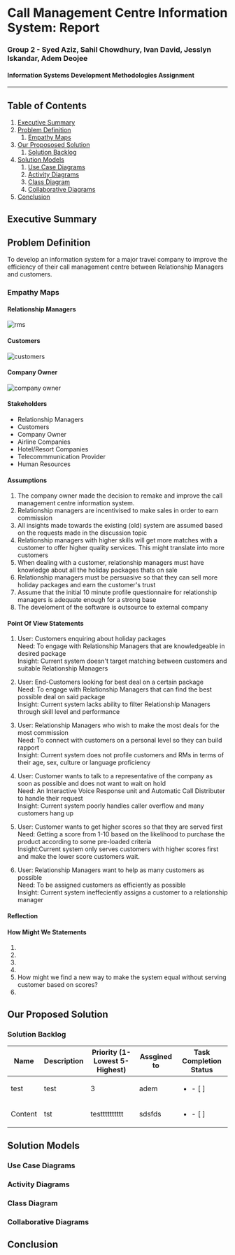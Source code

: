 # Call Management Centre Information System: Report
### Group 2 - Syed Aziz, Sahil Chowdhury, Ivan David, Jesslyn Iskandar, Adem Deojee
#### Information Systems Development Methodologies Assignment
---
## Table of Contents 

1. [Executive Summary](#executive-summary)
2. [Problem Definition](#problem-definition)
    1. [Empathy Maps](#empathy-maps)
3. [Our Propososed Solution](#our-proposed-solution)
    1. [Solution Backlog](#solution-backlog)
4. [Solution Models](#solution-models)
    1. [Use Case Diagrams](#use-case-diagrams)
    2. [Activity Diagrams](#activity-diagrams)
    3. [Class Diagram](#class-diagram)
    4. [Collaborative Diagrams](#collaborative-diagrams)
5. [Conclusion](#conclusion)
<a name="Executive Summary"/>
<a name="Problem Definition"/>
<a name="Empathy Maps"/>
<a name="Our Proposed Solution"/>
<a name="Solution Backlog"/>
<a name="Solution Models"/>
<a name="Use Case Diagrams"/>
<a name="Activity Diagrams"/>
<a name="Class Diagram"/>
<a name="Collaborative Diagrams"/>
<a name="Conclusion"/>

## Executive Summary

## Problem Definition

To develop an information system for a major travel company to improve the efficiency of their call management centre between  Relationship Managers and customers.

### Empathy Maps
#### Relationship Managers
![rms](https://github.com/13078326j/jesslyn-/blob/master/Empathy%20Map%20Relationship%20Managers.png "Relationship Managers")
#### Customers
![customers](https://github.com/13078326j/jesslyn-/blob/master/Empathy%20Map%20-%20Customer.png "Customers")
#### Company Owner
![company owner](https://github.com/13078326j/jesslyn-/blob/master/Company%20Owner.png "Company Owner")

#### Stakeholders
* Relationship Managers
* Customers
* Company Owner
* Airline Companies
* Hotel/Resort Companies
* Telecommmunication Provider
* Human Resources
#### Assumptions
1. The company owner made the decision to remake and improve the call management centre information system.
2. Relationship managers are incentivised to make sales in order to earn commission
3. All insights made towards the existing (old) system are assumed based on the requests made in the discussion topic
4. Relationship managers with higher skills will get more matches with a customer to offer higher quality services. This might translate into more customers
5. When dealing with a customer, relationship managers must have knowledge about all the holiday packages thats on sale
6. Relationship managers must be persuasive so that they can sell more holiday packages and earn the customer's trust
7. Assume that the initial 10 minute profile questionnaire for relationship managers is adequate enough for a strong base 
8. The develoment of the software is outsource to external company
#### Point Of View Statements
1. User: Customers enquiring about holiday packages   
   Need: To engage with Relationship Managers that are knowledgeable in desired package  
   Insight: Current system doesn't target matching between customers and suitable Relationship Managers  
   
2. User: End-Customers looking for best deal on a certain package  
   Need: To engage with Relationship Managers that can find the best possible deal on said package  
   Insight: Current system lacks ability to filter Relationship Managers through skill level and performance  
  
3. User: Relationship Managers who wish to make the most deals for the most commission\
   Need: To connect with customers on a personal level so they can build rapport\
   Insight: Current system does not profile customers and RMs in terms of their age, sex, culture or language proficiency

4. User: Customer wants to talk to a representative of the company as soon as possible and does not want to wait on hold\
   Need: An Interactive Voice Response unit and Automatic Call Distributer to handle their request\
   Insight: Current system poorly handles caller overflow and many customers hang up

5. User: Customer wants to get higher scores so that they are served first\
   Need: Getting a score from 1-10 based on the likelihood to purchase the product according to some pre-loaded criteria\
   Insight:Current system only serves customers with higher scores first and make the lower score customers wait.
   
6. User: Relationship Managers want to help as many customers as possible                   
   Need: To be assigned customers as efficiently as possible                           
   Insight: Current system ineffeciently assigns a customer to a relationship manager

#### Reflection


#### How Might We Statements
1.
2.
3.
4.
5. How might we find a new way to make the system equal without serving customer based on scores?
6.

## Our Proposed Solution

### Solution Backlog
|Name     |Description  |Priority (1-Lowest 5-Highest)|Assgined to   |Task Completion Status  |
|---------|-------------|-----------------------------|--------------|------------------------|
|test     |test         | 3                           |adem          |<ul><li>- [ ] </li></ul>|
| Content | tst         | testttttttttt               |sdsfds        |<ul><li>- [ ] </li></ul>|
## Solution Models

### Use Case Diagrams

### Activity Diagrams

### Class Diagram

### Collaborative Diagrams

## Conclusion

